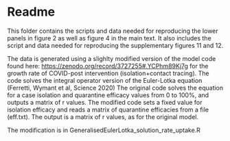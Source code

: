 # Readme

This folder contains the scripts and data needed for reproducing the lower panels in figure 2 as well as figure 4 in the main text. It also includes the script and data needed for reproducing the supplementary figures 11 and 12.

The data is generated using a slighlty modified version of the model code found here: https://zenodo.org/record/3727255#.YCPhm89Kj7g for the growth rate of COVID-post intervention (isolation+contact tracing). The code solves the integral operator version of the Euler-Lotka equation (Ferretti, Wymant et al, Science 2020) The original code solves the equation for a case isolation and quarantine efficacy values from 0 to 100%, and outputs a matrix of r values. The modified code sets a fixed value for isolation efficacy and reads a matrix of quarantine efficacies from a file (eff.txt). The output is a matrix of r values, as for the original model.

The modification is in GeneralisedEulerLotka_solution_rate_uptake.R
